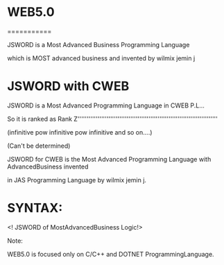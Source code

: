 # WEB5.0
===========


 JSWORD is a Most Advanced Business Programming Language  
 
 which is MOST advanced  business   and  invented  by  wilmix  jemin j



JSWORD with  CWEB
==================

JSWORD is a Most Advanced Programming Language in  CWEB P.L...

So it is ranked as Rank Z'''''''''''''''''''''''''''''''''''''''''''''''''''''''''''''''''''''''''''''

(infinitive  pow  infinitive pow infinitive  and  so on....)

(Can't be determined)


JSWORD for  CWEB  is  the   Most Advanced Programming Language with  AdvancedBusiness  invented  

in  JAS  Programming  Language  by wilmix jemin j.




SYNTAX:
======


<JSWORD>


<APACK>

<Method>

<LOGIC>

<! JSWORD of  MostAdvancedBusiness Logic!>

</LOGIC>




</JSWORD>




Note:

WEB5.0 is   focused only  on C/C++  and  DOTNET  ProgrammingLanguage.

